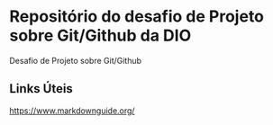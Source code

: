# Repositório do desafio de Projeto sobre Git/Github da DIO


Desafio de Projeto sobre Git/Github

## Links Úteis

https://www.markdownguide.org/


